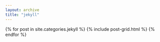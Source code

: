 ```yaml
---
layout: archive
title: "jekyll"
---
```


<div class="tiles">
{% for post in site.categories.jekyll %}
	{% include post-grid.html %}
{% endfor %}
</div><!-- /.tiles -->

